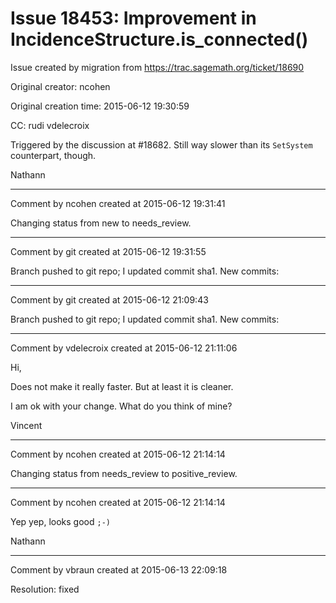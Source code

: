 # Issue 18453: Improvement in IncidenceStructure.is_connected()

Issue created by migration from https://trac.sagemath.org/ticket/18690

Original creator: ncohen

Original creation time: 2015-06-12 19:30:59

CC:  rudi vdelecroix

Triggered by the discussion at #18682. Still way slower than its `SetSystem` counterpart, though.

Nathann


---

Comment by ncohen created at 2015-06-12 19:31:41

Changing status from new to needs_review.


---

Comment by git created at 2015-06-12 19:31:55

Branch pushed to git repo; I updated commit sha1. New commits:


---

Comment by git created at 2015-06-12 21:09:43

Branch pushed to git repo; I updated commit sha1. New commits:


---

Comment by vdelecroix created at 2015-06-12 21:11:06

Hi,

Does not make it really faster. But at least it is cleaner.

I am ok with your change. What do you think of mine?

Vincent


---

Comment by ncohen created at 2015-06-12 21:14:14

Changing status from needs_review to positive_review.


---

Comment by ncohen created at 2015-06-12 21:14:14

Yep yep, looks good `;-)`

Nathann


---

Comment by vbraun created at 2015-06-13 22:09:18

Resolution: fixed
